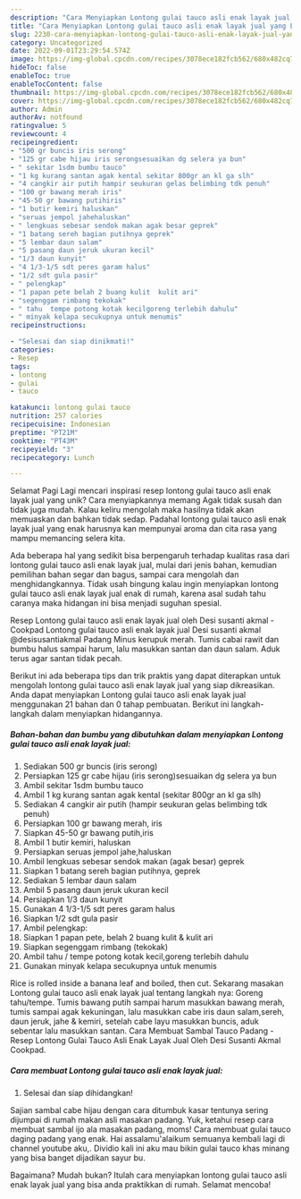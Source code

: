 ```yaml
---
description: "Cara Menyiapkan Lontong gulai tauco asli enak layak jual yang Lezat, Enak"
title: "Cara Menyiapkan Lontong gulai tauco asli enak layak jual yang Lezat, Enak"
slug: 2230-cara-menyiapkan-lontong-gulai-tauco-asli-enak-layak-jual-yang-lezat-enak
category: Uncategorized
date: 2022-09-01T23:29:54.574Z
image: https://img-global.cpcdn.com/recipes/3078ece182fcb562/680x482cq70/lontong-gulai-tauco-asli-enak-layak-jual-foto-resep-utama.jpg
hideToc: false
enableToc: true
enableTocContent: false
thumbnail: https://img-global.cpcdn.com/recipes/3078ece182fcb562/680x482cq70/lontong-gulai-tauco-asli-enak-layak-jual-foto-resep-utama.jpg
cover: https://img-global.cpcdn.com/recipes/3078ece182fcb562/680x482cq70/lontong-gulai-tauco-asli-enak-layak-jual-foto-resep-utama.jpg
author: Admin
authorAv: notfound
ratingvalue: 5
reviewcount: 4
recipeingredient:
- "500 gr buncis iris serong"
- "125 gr cabe hijau iris serongsesuaikan dg selera ya bun"
- " sekitar 1sdm bumbu tauco"
- "1 kg kurang santan agak kental sekitar 800gr an kl ga slh"
- "4 cangkir air putih hampir seukuran gelas belimbing tdk penuh"
- "100 gr bawang merah iris"
- "45-50 gr bawang putihiris"
- "1 butir kemiri haluskan"
- "seruas jempol jahehaluskan"
- " lengkuas sebesar sendok makan agak besar geprek"
- "1 batang sereh bagian putihnya geprek"
- "5 lembar daun salam"
- "5 pasang daun jeruk ukuran kecil"
- "1/3 daun kunyit"
- "4 1/3-1/5 sdt peres garam halus"
- "1/2 sdt gula pasir"
- " pelengkap"
- "1 papan pete belah 2 buang kulit  kulit ari"
- "segenggam rimbang tekokak"
- " tahu  tempe potong kotak kecilgoreng terlebih dahulu"
- " minyak kelapa secukupnya untuk menumis"
recipeinstructions:

- "Selesai dan siap dinikmati!"
categories:
- Resep
tags:
- lontong
- gulai
- tauco

katakunci: lontong gulai tauco 
nutrition: 257 calories
recipecuisine: Indonesian
preptime: "PT21M"
cooktime: "PT43M"
recipeyield: "3"
recipecategory: Lunch

---
```



Selamat Pagi Lagi mencari inspirasi resep lontong gulai tauco asli enak layak jual yang unik? Cara menyiapkannya memang Agak tidak susah dan tidak juga mudah. Kalau keliru mengolah maka hasilnya tidak akan memuaskan dan bahkan tidak sedap. Padahal lontong gulai tauco asli enak layak jual yang enak harusnya kan mempunyai aroma dan cita rasa yang mampu memancing selera kita.


Ada beberapa hal yang sedikit bisa berpengaruh terhadap kualitas rasa dari lontong gulai tauco asli enak layak jual, mulai dari jenis bahan, kemudian pemilihan bahan segar dan bagus, sampai cara mengolah dan menghidangkannya. Tidak usah bingung kalau ingin menyiapkan lontong gulai tauco asli enak layak jual enak di rumah, karena asal sudah tahu caranya maka hidangan ini bisa menjadi suguhan spesial.

Resep Lontong gulai tauco asli enak layak jual oleh Desi susanti akmal - Cookpad Lontong gulai tauco asli enak layak jual Desi susanti akmal @desisusantiakmal Padang Minus kerupuk merah. Tumis cabai rawit dan bumbu halus sampai harum, lalu masukkan santan dan daun salam. Aduk terus agar santan tidak pecah.


Berikut ini ada beberapa tips dan trik praktis yang dapat diterapkan untuk mengolah lontong gulai tauco asli enak layak jual yang siap dikreasikan. Anda dapat menyiapkan Lontong gulai tauco asli enak layak jual menggunakan 21 bahan dan 0 tahap pembuatan. Berikut ini langkah-langkah dalam menyiapkan hidangannya.

<!--inarticleads1-->

##### Bahan-bahan dan bumbu yang dibutuhkan dalam menyiapkan Lontong gulai tauco asli enak layak jual:

1. Sediakan 500 gr buncis (iris serong)
1. Persiapkan 125 gr cabe hijau (iris serong)sesuaikan dg selera ya bun
1. Ambil  sekitar 1sdm bumbu tauco
1. Ambil 1 kg kurang santan agak kental (sekitar 800gr an kl ga slh)
1. Sediakan 4 cangkir air putih (hampir seukuran gelas belimbing tdk penuh)
1. Persiapkan 100 gr bawang merah, iris
1. Siapkan 45-50 gr bawang putih,iris
1. Ambil 1 butir kemiri, haluskan
1. Persiapkan seruas jempol jahe,haluskan
1. Ambil  lengkuas sebesar sendok makan (agak besar) geprek
1. Siapkan 1 batang sereh bagian putihnya, geprek
1. Sediakan 5 lembar daun salam
1. Ambil 5 pasang daun jeruk ukuran kecil
1. Persiapkan 1/3 daun kunyit
1. Gunakan 4 1/3-1/5 sdt peres garam halus
1. Siapkan 1/2 sdt gula pasir
1. Ambil  pelengkap:
1. Siapkan 1 papan pete, belah 2 buang kulit &amp; kulit ari
1. Siapkan segenggam rimbang (tekokak)
1. Ambil  tahu / tempe potong kotak kecil,goreng terlebih dahulu
1. Gunakan  minyak kelapa secukupnya untuk menumis


Rice is rolled inside a banana leaf and boiled, then cut. Sekarang masakan Lontong gulai tauco asli enak layak jual tentang langkah nya: Goreng tahu/tempe. Tumis bawang putih sampai harum masukkan bawang merah, tumis sampai agak kekuningan, lalu masukkan cabe iris daun salam,sereh, daun jeruk, jahe &amp; kemiri, setelah cabe layu masukkan buncis, aduk sebentar lalu masukkan santan. Cara Membuat Sambal Tauco Padang - Resep Lontong Gulai Tauco Asli Enak Layak Jual Oleh Desi Susanti Akmal Cookpad. 

<!--inarticleads2-->

##### Cara membuat Lontong gulai tauco asli enak layak jual:


1. Selesai dan siap dihidangkan!

Sajian sambal cabe hijau dengan cara ditumbuk kasar tentunya sering dijumpai di rumah makan asli masakan padang. Yuk, ketahui resep cara membuat sambal ijo ala masakan padang, moms! Cara membuat gulai tauco daging padang yang enak. Hai assalamu&#39;alaikum semuanya kembali lagi di channel youtube aku,. Dividio kali ini aku mau bikin gulai tauco khas minang yang bisa banget dijadikan sayur bu. 

Bagaimana? Mudah bukan? Itulah cara menyiapkan lontong gulai tauco asli enak layak jual yang bisa anda praktikkan di rumah. Selamat mencoba!
